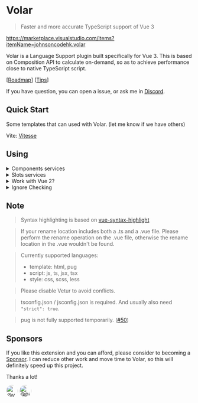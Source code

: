 # Volar

> Faster and more accurate TypeScript support of Vue 3

https://marketplace.visualstudio.com/items?itemName=johnsoncodehk.volar

Volar is a Language Support plugin built specifically for Vue 3. This is based on Composition API to calculate on-demand, so as to achieve performance close to native TypeScript script.

[[Roadmap](https://github.com/johnsoncodehk/volar/issues/28)] [[Tips](https://github.com/johnsoncodehk/volar/issues/53)]

If you have question, you can open a issue, or ask me in [Discord](https://discord.gg/5bnSSSSBbK).

## Quick Start

Some templates that can used with Volar. (let me know if we have others)

Vite: [Vitesse](https://github.com/antfu/vitesse)

## Using

<!-- Components services -->
<details>
<summary>Components services</summary>

By default, Local components, Built-in components, native html elements Type-Checking are active.

For Global components, you need to have  `__VLS_GlobalComponents` interface definition or component registeres call, for example:

- `__VLS_GlobalComponents` interface definition:

```typescript
// shims-volar.d.ts
import { RouterLink, RouterView } from 'vue-router'

declare global {
	interface __VLS_GlobalComponents {
		RouterLink: typeof RouterLink
		RouterView: typeof RouterView
	}
}
```

- component registeres call:

```typescript
// my-global-components-plugin.ts
import Foo from '@/my-global-components/foo.vue'
import Bar from '@/my-global-components/bar.vue'

export const plugin: Plugin = {
    install(app) {
        app.component('f-o-o', Foo);
        app.component('BAR', Bar);
    }
}

/* The following code will be automatically generated */
declare global {
	interface __VLS_GlobalComponents {
		'f-o-o': typeof Foo
		'BAR': typeof Bar
	}
}
```

</details>

<!-- Slots services -->
<details>
<summary>Slots services</summary>

v-slot Type-Checking will auto service all .vue files under the project, but for third party libraries, you need to define the slot types, for example:

```typescript
// shims-volar.d.ts
import { RouterLink, RouterView, useLink, RouteLocationNormalized } from 'vue-router'
import { UnwrapRef, VNode } from 'vue'

declare global {
	interface __VLS_GlobalComponents {
		RouterLink: typeof RouterLink & {
			__VLS_slots: {
				default: UnwrapRef<ReturnType<typeof useLink>>
			}
		}
		RouterView: typeof RouterView & {
			__VLS_slots: {
				default: {
					Component: VNode
					route: RouteLocationNormalized & { href: string }
				}
			}
		}
	}
}
```

</details>

<!-- Work with Vue 2? -->
<details>
<summary>Work with Vue 2?</summary>

This tool uses Vue 3 types from '@vue/runtime-dom' module to calculate completion.

Vue 3 in itself includes the package '@vue/runtime-dom'. For Vue 2 you will have to install this package yourself:

```json
{
  "devDependencies": {
    "@vue/runtime-dom": "latest"
  }
}
```

</details>

<!-- Ignore Checking -->
<details>
<summary>Ignore Checking</summary>

```vue
<template>
... checking on
</template>

<script>
... checking on
</script>

<!-- @vue-ignore -->
<style>
... checking off!
</style>
```

</details>

## Note

> Syntax highlighting is based on [vue-syntax-highlight](https://github.com/vuejs/vue-syntax-highlight)

> If your rename location includes both a .ts and a .vue file. Please perform the rename operation on the .vue file, otherwise the rename location in the .vue wouldn't be found.

> Currently supported languages:
> - template: html, pug
> - script: js, ts, jsx, tsx
> - style: css, scss, less

> Please disable Vetur to avoid conflicts.

> tsconfig.json / jsconfig.json is required. And usually also need `"strict": true`.

> pug is not fully supported temporarily. ([#50](https://github.com/johnsoncodehk/volar/issues/50))

## Sponsors

If you like this extension and you can afford, please consider to becoming a [Sponsor](https://github.com/sponsors/johnsoncodehk). I can reduce other work and move time to Volar, so this will definitely speed up this project.

Thanks a lot!

<a href="https://github.com/yyx990803"><img src="https://avatars1.githubusercontent.com/u/499550?s=64&amp;v=4" width="32" height="32" alt="@yyx990803" style="border-radius: 50%;"></a>
<a href="https://github.com/Pizzacus"><img src="https://avatars1.githubusercontent.com/u/7659613?s=64&amp;v=4" width="32" height="32" alt="@Pizzacus" style="border-radius: 50%;"></a>
